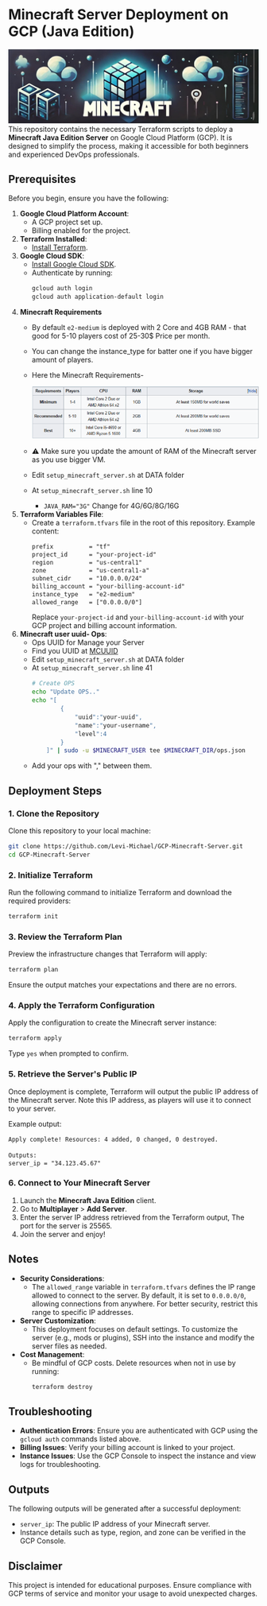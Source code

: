 # Minecraft Server Deployment on GCP (Java Edition)
![](./DATA/Minecraft.jpg)
This repository contains the necessary Terraform scripts to deploy a **Minecraft Java Edition Server** on Google Cloud Platform (GCP). It is designed to simplify the process, making it accessible for both beginners and experienced DevOps professionals.

## Prerequisites

Before you begin, ensure you have the following:

1. **Google Cloud Platform Account**:
   - A GCP project set up.
   - Billing enabled for the project.
2. **Terraform Installed**:
   - [Install Terraform](https://developer.hashicorp.com/terraform/downloads).
3. **Google Cloud SDK**:
   - [Install Google Cloud SDK](https://cloud.google.com/sdk/docs/install).
   - Authenticate by running:
     ```bash
     gcloud auth login
     gcloud auth application-default login
     ```
4. **Minecraft Requirements**
    - By default `e2-medium` is deployed with 2 Core and 4GB RAM - that good for 5-10 players cost of 25-30$ Price per month.
    - You can change the instance_type for batter one if you have bigger amount of players.
    - Here the Minecraft Requirements-

      ![Requirements](./DATA/Requirements.png)
    - ⚠️ Make sure you update the amount of RAM of the Minecraft server as you use bigger VM.
    - Edit `setup_minecraft_server.sh` at DATA folder
    - At `setup_minecraft_server.sh` line 10
      - `JAVA_RAM="3G"` Change for 4G/6G/8G/16G
5. **Terraform Variables File**:
   - Create a `terraform.tfvars` file in the root of this repository. Example content:
     ```hcl
     prefix          = "tf"
     project_id      = "your-project-id"
     region          = "us-central1"
     zone            = "us-central1-a"
     subnet_cidr     = "10.0.0.0/24"
     billing_account = "your-billing-account-id"
     instance_type   = "e2-medium"
     allowed_range   = ["0.0.0.0/0"]
     ```
     Replace `your-project-id` and `your-billing-account-id` with your GCP project and billing account information.
6. **Minecraft user uuid- Ops**:
    - Ops UUID for Manage your Server 
    - Find you UUID at [MCUUID](https://mcuuid.net/)
    - Edit `setup_minecraft_server.sh` at DATA folder
    - At `setup_minecraft_server.sh` line 41
        ```bash
        # Create OPS
        echo "Update OPS.."
        echo "[
                {
                    "uuid":"your-uuid",
                    "name":"your-username",
                    "level":4
                } 
            ]" | sudo -u $MINECRAFT_USER tee $MINECRAFT_DIR/ops.json
        ```
    - Add your ops with "," between them. 

## Deployment Steps

### 1. Clone the Repository

Clone this repository to your local machine:
```bash
git clone https://github.com/Levi-Michael/GCP-Minecraft-Server.git
cd GCP-Minecraft-Server
```

### 2. Initialize Terraform

Run the following command to initialize Terraform and download the required providers:
```bash
terraform init
```

### 3. Review the Terraform Plan

Preview the infrastructure changes that Terraform will apply:
```bash
terraform plan
```

Ensure the output matches your expectations and there are no errors.

### 4. Apply the Terraform Configuration

Apply the configuration to create the Minecraft server instance:
```bash
terraform apply
```

Type `yes` when prompted to confirm.

### 5. Retrieve the Server's Public IP

Once deployment is complete, Terraform will output the public IP address of the Minecraft server. Note this IP address, as players will use it to connect to your server.

Example output:
```
Apply complete! Resources: 4 added, 0 changed, 0 destroyed.

Outputs:
server_ip = "34.123.45.67"
```

### 6. Connect to Your Minecraft Server

1. Launch the **Minecraft Java Edition** client.
2. Go to **Multiplayer** > **Add Server**.
3. Enter the server IP address retrieved from the Terraform output, The port for the server is 25565.
4. Join the server and enjoy!

## Notes

- **Security Considerations**:
  - The `allowed_range` variable in `terraform.tfvars` defines the IP range allowed to connect to the server. By default, it is set to `0.0.0.0/0`, allowing connections from anywhere. For better security, restrict this range to specific IP addresses.
- **Server Customization**:
  - This deployment focuses on default settings. To customize the server (e.g., mods or plugins), SSH into the instance and modify the server files as needed.
- **Cost Management**:
  - Be mindful of GCP costs. Delete resources when not in use by running:
    ```bash
    terraform destroy
    ```

## Troubleshooting

- **Authentication Errors**:
  Ensure you are authenticated with GCP using the `gcloud auth` commands listed above.
- **Billing Issues**:
  Verify your billing account is linked to your project.
- **Instance Issues**:
  Use the GCP Console to inspect the instance and view logs for troubleshooting.

## Outputs

The following outputs will be generated after a successful deployment:

- `server_ip`: The public IP address of your Minecraft server.
- Instance details such as type, region, and zone can be verified in the GCP Console.

## Disclaimer

This project is intended for educational purposes. Ensure compliance with GCP terms of service and monitor your usage to avoid unexpected charges.
